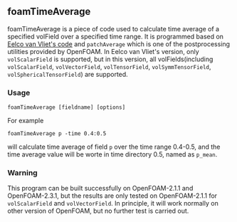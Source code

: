 ## foamTimeAverage
foamTimeAverage is a piece of code used to calculate time average of a specified volField over a specified time range. It is programmed based on [Eelco van Vliet's code](http://www.cfd-online.com/Forums/openfoam-programming-development/70396-using-fieldaverage-library-average-postprocessing.html) and `patchAverage` which is one of the postprocessing utilities provided by OpenFOAM. In Eelco van Vliet's version, only `volScalarField` is supported, but in this version, all volFields(including `volScalarField`, `volVectorField`, `volTensorField`, `volSymmTensorField`, `volSphericalTensorField`) are supported.  

### Usage
```
foamTimeAverage [fieldname] [options]
```

For example
```
foamTimeAverage p -time 0.4:0.5
```
will calculate time average of field `p` over the time range 0.4-0.5, and the time average value will be worte in time directory 0.5, named as `p_mean`.

### Warning
This program can be built successfully on OpenFOAM-2.1.1 and OpenFOAM-2.3.1, but the results are only tested on OpenFOAM-2.1.1 for `volScalarField` and `volVectorField`. In principle, it will work normally on other version of OpenFOAM, but no further test is carried out.
